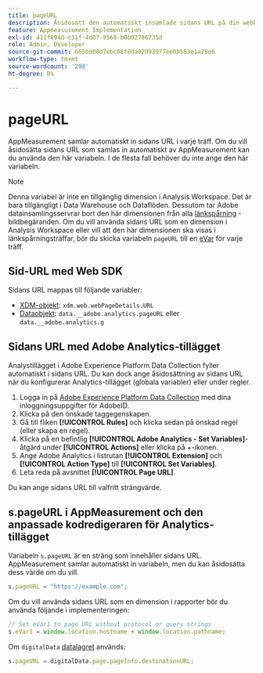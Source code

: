 ```yaml
---
title: pageURL
description: Åsidosätt den automatiskt insamlade sidans URL på din webbplats.
feature: Appmeasurement Implementation
exl-id: 411f894d-c31f-4d07-9568-b0b02786735d
role: Admin, Developer
source-git-commit: 665bd68d7ebc08f0da02d93977ee0b583e1a28e6
workflow-type: tm+mt
source-wordcount: '293'
ht-degree: 0%

---
```


# pageURL

AppMeasurement samlar automatiskt in sidans URL i varje träff. Om du vill åsidosätta sidans URL som samlas in automatiskt av AppMeasurement kan du använda den här variabeln. I de flesta fall behöver du inte ange den här variabeln.

>[!NOTE]
>
>Denna variabel är inte en tillgänglig dimension i Analysis Workspace. Det är bara tillgängligt i Data Warehouse och Dataflöden. Dessutom tar Adobe datainsamlingsservrar bort den här dimensionen från alla [länkspårning](/help/implement/vars/functions/tl-method.md) -bildbegäranden. Om du vill använda sidans URL som en dimension i Analysis Workspace eller vill att den här dimensionen ska visas i länkspårningsträffar, bör du skicka variabeln `pageURL` till en [eVar](evar.md) för varje träff.

## Sid-URL med Web SDK

Sidans URL mappas till följande variabler:

* [XDM-objekt](/help/implement/aep-edge/xdm-var-mapping.md): `xdm.web.webPageDetails.URL`
* [Dataobjekt](/help/implement/aep-edge/data-var-mapping.md): `data.__adobe.analytics.pageURL` eller `data.__adobe.analytics.g`

## Sidans URL med Adobe Analytics-tillägget

Analystillägget i Adobe Experience Platform Data Collection fyller automatiskt i sidans URL. Du kan dock ange åsidosättning av sidans URL när du konfigurerar Analytics-tillägget (globala variabler) eller under regler.

1. Logga in på [Adobe Experience Platform Data Collection](https://experience.adobe.com/data-collection) med dina inloggningsuppgifter för AdobeID.
2. Klicka på den önskade taggegenskapen.
3. Gå till fliken **[!UICONTROL Rules]** och klicka sedan på önskad regel (eller skapa en regel).
4. Klicka på en befintlig **[!UICONTROL Adobe Analytics - Set Variables]**-åtgärd under **[!UICONTROL Actions]** eller klicka på +-ikonen.
5. Ange Adobe Analytics i listrutan **[!UICONTROL Extension]** och **[!UICONTROL Action Type]** till **[!UICONTROL Set Variables]**.
6. Leta reda på avsnittet **[!UICONTROL Page URL]**.

Du kan ange sidans URL till valfritt strängvärde.

## s.pageURL i AppMeasurement och den anpassade kodredigeraren för Analytics-tillägget

Variabeln `s.pageURL` är en sträng som innehåller sidans URL. AppMeasurement samlar automatiskt in variabeln, men du kan åsidosätta dess värde om du vill.

```js
s.pageURL = "https://example.com";
```

Om du vill använda sidans URL som en dimension i rapporter bör du använda följande i implementeringen:

```js
// Set eVar1 to page URL without protocol or query strings
s.eVar1 = window.location.hostname + window.location.pathname;
```

Om `digitalData` [datalagret](../../prepare/data-layer.md) används:

```js
s.pageURL = digitalData.page.pageInfo.destinationURL;
```
